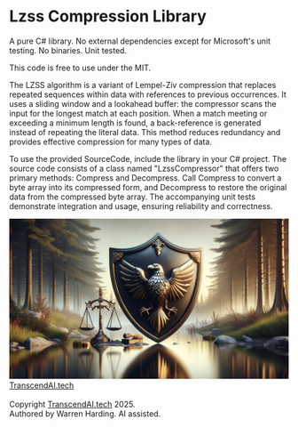
# Lzss Compression Library

A pure C# library. No external dependencies except for Microsoft's unit testing. No binaries. Unit tested.

This code is free to use under the MIT.

The LZSS algorithm is a variant of Lempel-Ziv compression that replaces repeated sequences within data with references to previous occurrences. It uses a sliding window and a lookahead buffer: the compressor scans the input for the longest match at each position. When a match meeting or exceeding a minimum length is found, a back-reference is generated instead of repeating the literal data. This method reduces redundancy and provides effective compression for many types of data.

To use the provided SourceCode, include the library in your C# project. The source code consists of a class named "LzssCompressor" that offers two primary methods: Compress and Decompress. Call Compress to convert a byte array into its compressed form, and Decompress to restore the original data from the compressed byte array. The accompanying unit tests demonstrate integration and usage, ensuring reliability and correctness.

![AI Image](aiimage.jpg)
[TranscendAI.tech](https://TranscendAI.tech)<br>
<br>
Copyright [TranscendAI.tech](https://TranscendAI.tech) 2025.</br>
Authored by Warren Harding. AI assisted.</br>
